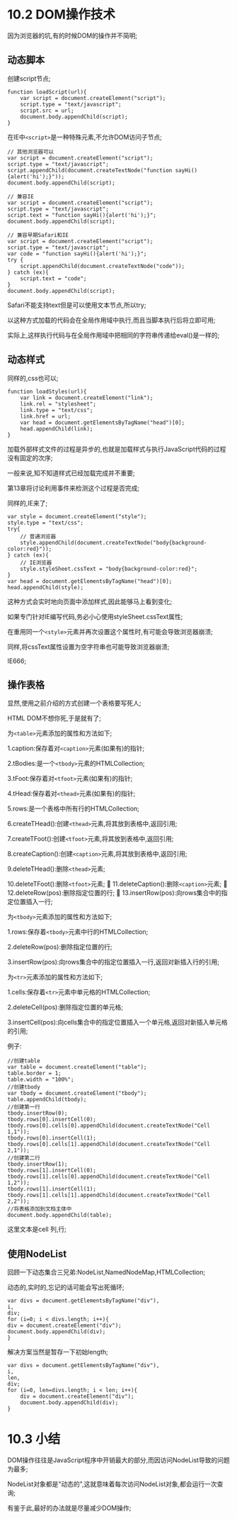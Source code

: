 # 10.2 DOM操作技术

因为浏览器的坑,有的时候DOM的操作并不简明;

## 动态脚本

创建script节点;

```
function loadScript(url){
	var script = document.createElement("script");
	script.type = "text/javascript";
	script.src = url;
	document.body.appendChild(script);
}
```

在IE中`<script>`是一种特殊元素,不允许DOM访问子节点;

```
// 其他浏览器可以
var script = document.createElement("script");
script.type = "text/javascript";
script.appendChild(document.createTextNode("function sayHi(){alert('hi');}"));
document.body.appendChild(script);

// 兼容IE
var script = document.createElement("script");
script.type = "text/javascript";
script.text = "function sayHi(){alert('hi');}";
document.body.appendChild(script);

// 兼容早期Safari和IE
var script = document.createElement("script");
script.type = "text/javascript";
var code = "function sayHi(){alert('hi');}";
try {
	script.appendChild(document.createTextNode("code"));
} catch (ex){
	script.text = "code";
}
document.body.appendChild(script);
```

Safari不能支持text但是可以使用文本节点,所以try;

以这种方式加载的代码会在全局作用域中执行,而且当脚本执行后将立即可用;

实际上,这样执行代码与在全局作用域中把相同的字符串传递给eval()是一样的;

## 动态样式

同样的,css也可以;

```
function loadStyles(url){
	var link = document.createElement("link");
	link.rel = "stylesheet";
	link.type = "text/css";
	link.href = url;
	var head = document.getElementsByTagName("head")[0];
	head.appendChild(link);
}
```

加载外部样式文件的过程是异步的,也就是加载样式与执行JavaScript代码的过程没有固定的次序;

一般来说,知不知道样式已经加载完成并不重要;

第13章将讨论利用事件来检测这个过程是否完成;

同样的,IE来了;

```
var style = document.createElement("style");
style.type = "text/css";
try{
	// 普通浏览器
	style.appendChild(document.createTextNode("body{background-color:red}"));
} catch (ex){
	// IE浏览器
	style.styleSheet.cssText = "body{background-color:red}";
}
var head = document.getElementsByTagName("head")[0];
head.appendChild(style);
```

这种方式会实时地向页面中添加样式,因此能够马上看到变化;

如果专门针对IE编写代码,务必小心使用styleSheet.cssText属性;

在重用同一个`<style>`元素并再次设置这个属性时,有可能会导致浏览器崩溃;

同样,将cssText属性设置为空字符串也可能导致浏览器崩溃;

IE666;

## 操作表格

显然,使用之前介绍的方式创建一个表格要写死人;

HTML DOM不想你死,于是就有了;

为`<table>`元素添加的属性和方法如下;

1.caption:保存着对`<caption>`元素(如果有)的指针;

2.tBodies:是一个`<tbody>`元素的HTMLCollection;

3.tFoot:保存着对`<tfoot>`元素(如果有)的指针;

4.tHead:保存着对`<thead>`元素(如果有)的指针;

5.rows:是一个表格中所有行的HTMLCollection;

6.createTHead():创建`<thead>`元素,将其放到表格中,返回引用;

7.createTFoot():创建`<tfoot>`元素,将其放到表格中,返回引用;

8.createCaption():创建`<caption>`元素,将其放到表格中,返回引用;

9.deleteTHead():删除`<thead>`元素;

10.deleteTFoot():删除`<tfoot>`元素;

11.deleteCaption():删除`<caption>`元素;

12.deleteRow(pos):删除指定位置的行;

13.insertRow(pos):向rows集合中的指定位置插入一行;

为`<tbody>`元素添加的属性和方法如下;

1.rows:保存着`<tbody>`元素中行的HTMLCollection;

2.deleteRow(pos):删除指定位置的行;

3.insertRow(pos):向rows集合中的指定位置插入一行,返回对新插入行的引用;

为`<tr>`元素添加的属性和方法如下;

1.cells:保存着`<tr>`元素中单元格的HTMLCollection;

2.deleteCell(pos):删除指定位置的单元格;

3.insertCell(pos):向cells集合中的指定位置插入一个单元格,返回对新插入单元格的引用;

例子:

```
//创建table
var table = document.createElement("table");
table.border = 1;
table.width = "100%";
//创建tbody
var tbody = document.createElement("tbody");
table.appendChild(tbody);
//创建第一行
tbody.insertRow(0);
tbody.rows[0].insertCell(0);
tbody.rows[0].cells[0].appendChild(document.createTextNode("Cell 1,1"));
tbody.rows[0].insertCell(1);
tbody.rows[0].cells[1].appendChild(document.createTextNode("Cell 2,1"));
//创建第二行
tbody.insertRow(1);
tbody.rows[1].insertCell(0);
tbody.rows[1].cells[0].appendChild(document.createTextNode("Cell 1,2"));
tbody.rows[1].insertCell(1);
tbody.rows[1].cells[1].appendChild(document.createTextNode("Cell 2,2"));
//将表格添加到文档主体中
document.body.appendChild(table);
```

这里文本是cell 列,行;

## 使用NodeList

回顾一下动态集合三兄弟:NodeList,NamedNodeMap,HTMLCollection;

动态的,实时的,忘记的话可能会写出死循环;

```
var divs = document.getElementsByTagName("div"),
i,
div;
for (i=0; i < divs.length; i++){
div = document.createElement("div");
document.body.appendChild(div);
}
```

解决方案当然是暂存一下初始length;

```
var divs = document.getElementsByTagName("div"),
i,
len,
div;
for (i=0, len=divs.length; i < len; i++){
	div = document.createElement("div");
	document.body.appendChild(div);
}
```

# 10.3 小结

DOM操作往往是JavaScript程序中开销最大的部分,而因访问NodeList导致的问题为最多;

NodeList对象都是"动态的",这就意味着每次访问NodeList对象,都会运行一次查询;

有鉴于此,最好的办法就是尽量减少DOM操作;